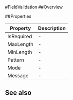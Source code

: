 #FieldValidation
##Overview



##Properties
<table class="table table-condensed table-bordered">
    <thead>
<tr>
<th>Property</th>
<th>Description</th>
</tr>
</thead>
<tbody>
<tr><td>IsRequired</td><td> - </td></tr>
<tr><td>MaxLength</td><td> - </td></tr>
<tr><td>MinLength</td><td> - </td></tr>
<tr><td>Pattern</td><td> - </td></tr>
<tr><td>Mode</td><td> - </td></tr>
<tr><td>Message</td><td> - </td></tr>
</tbody></table>



## See also

